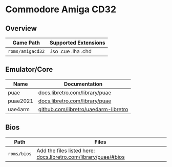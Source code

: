 # Commodore Amiga CD32

## Overview

| Game Path | Supported Extensions |
| --- | --- |
| `roms/amigacd32` | .iso .cue .lha .chd |

## Emulator/Core

| Name | Documentation |
| --- | --- |
| puae | [docs.libretro.com/library/puae](https://docs.libretro.com/library/puae/) |
| puae2021 | [docs.libretro.com/library/puae](https://docs.libretro.com/library/puae/) |
| uae4arm | [github.com/libretro/uae4arm-libretro](https://github.com/libretro/uae4arm-libretro) |

## Bios

| Path | Files |
| -- | -- |
| `roms/bios` | Add the files listed here: [docs.libretro.com/library/puae/#bios](https://docs.libretro.com/library/puae/#bios) |